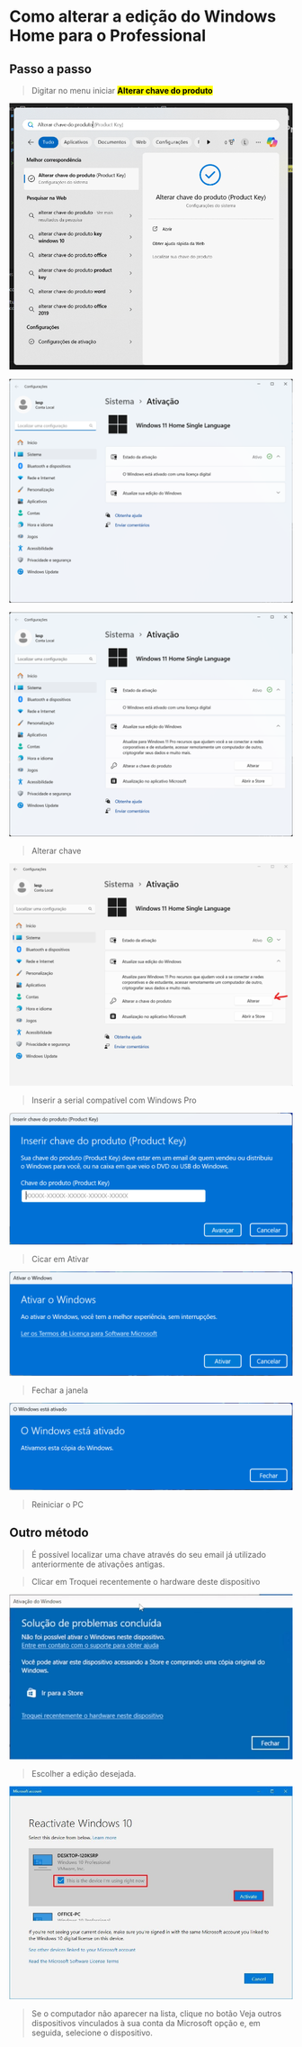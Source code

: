 # Como alterar a edição do Windows Home para o Professional

## Passo a passo

> Digitar no menu iniciar <mark>**Alterar chave do produto**<mark>

![alt text](../img/imagens/image-3.png)

![alt text](../img/imagens/image-4.png)

![alt text](../img/imagens/image-5.png)

> Alterar chave

![alt text](../img/imagens/image-6.png)

> Inserir a serial compatível com Windows Pro

![alt text](../img/imagens/image-7.png)

> Cicar em Ativar

![alt text](../img/imagens/image-8.png)

> Fechar a janela

![alt text](../img/imagens/image-9.png)

> Reiniciar o PC

## Outro método

> É possível localizar uma chave através do seu email já utilizado anteriormente de ativações antigas.

> Clicar em Troquei recentemente o hardware deste dispositivo

![alt text](../img/imagens/image-10.png)

> Escolher a edição desejada.

![alt text](../img/imagens/image-11.png)

> Se o computador não aparecer na lista, clique no botão Veja outros dispositivos vinculados à sua conta da Microsoft opção e, em seguida, selecione o dispositivo.